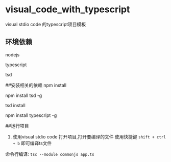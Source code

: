 # visual_code_with_typescript
visual stdio code 的typescript项目模板

## 环境依赖
nodejs

typescript

tsd


##安装相关的依赖
npm install

npm install tsd -g

tsd install

npm install typescript -g


##运行项目

1. 使用visual stdio code 打开项目,打开要编译的文件
   使用快捷键 `shift + ctrl + b`
   即可编译ts文件

命令行编译:
`tsc --module commonjs app.ts`


